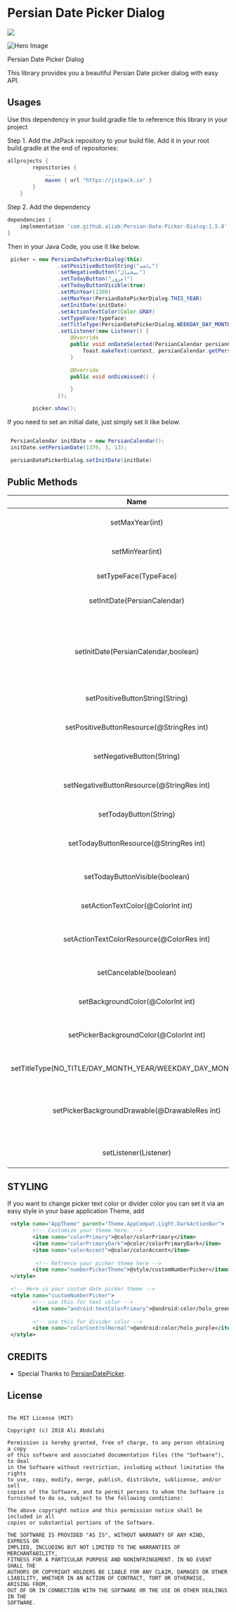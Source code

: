 # Persian Date Picker Dialog
[![](https://jitpack.io/v/aliab/Persian-Date-Picker-Dialog.svg)](https://jitpack.io/#aliab/Persian-Date-Picker-Dialog)

![Hero Image](https://raw.githubusercontent.com/aliab/Persian-Date-Picker-Dialog/master/screenshot/heroimage.jpg)


Persian Date Picker Dialog

This library provides you a beautiful Persian Date picker dialog with easy API.

## Usages

Use this dependency in your build.gradle file to reference this library in your project

Step 1. Add the JitPack repository to your build file. Add it in your root build.gradle at the end of repositories:

```groovy
allprojects {
        repositories {
            ...
            maven { url "https://jitpack.io" }
        }
    }
```

Step 2. Add the dependency
```groovy
dependencies {
    implementation 'com.github.aliab:Persian-Date-Picker-Dialog:1.5.0'
}
```


Then in your Java Code, you use it like below.

```java
 picker = new PersianDatePickerDialog(this)
                .setPositiveButtonString("باشه")
                .setNegativeButton("بیخیال")
                .setTodayButton("امروز")
                .setTodayButtonVisible(true)
                .setMinYear(1300)
                .setMaxYear(PersianDatePickerDialog.THIS_YEAR)
                .setInitDate(initDate)
                .setActionTextColor(Color.GRAY)
                .setTypeFace(typeface)
                .setTitleType(PersianDatePickerDialog.WEEKDAY_DAY_MONTH_YEAR)
                .setListener(new Listener() {
                    @Override
                    public void onDateSelected(PersianCalendar persianCalendar) {
                        Toast.makeText(context, persianCalendar.getPersianYear() + "/" + persianCalendar.getPersianMonth() + "/" + persianCalendar.getPersianDay(), Toast.LENGTH_SHORT).show();
                    }

                    @Override
                    public void onDismissed() {

                    }
                });

        picker.show();
```

If you need to set an initial date, just simply set it like below.
```java

 PersianCalendar initDate = new PersianCalendar();
 initDate.setPersianDate(1370, 3, 13);

 persianDatePickerDialog.setInitDate(initDate)
```

## Public Methods

| Name | Description |
|:----:|:----:|
|setMaxYear(int)| set maximum year can be selected|
|setMinYear(int)| set minimum year can be selected|
|setTypeFace(TypeFace)| set dialog typeface|
|setInitDate(PersianCalendar)| set date that dialog will launch on that|
|setInitDate(PersianCalendar,boolean)| set date that dialog will launch on that and force min/max year to be compatible with it|
|setPositiveButtonString(String)| set positive button text|
|setPositiveButtonResource(@StringRes int)| set positive button text from strings.xml|
|setNegativeButton(String)| set negative button text|
|setNegativeButtonResource(@StringRes int)| set negative button text from strings.xml|
|setTodayButton(String)| set today button text|
|setTodayButtonResource(@StringRes int)| set today button text from strings.xml|
|setTodayButtonVisible(boolean)| set today button visible/invisible|
|setActionTextColor(@ColorInt int)| set dialog buttons texts color|
|setActionTextColorResource(@ColorRes int)| set dialog buttons texts color form colors.xml|
|setCancelable(boolean)| set dialog cancelable or not|
|setBackgroundColor(@ColorInt int)| set dialog background color|
|setPickerBackgroundColor(@ColorInt int)| set date pickers background color|
|setTitleType(NO_TITLE/DAY_MONTH_YEAR/WEEKDAY_DAY_MONTH_YEAR)|It will handle title show scenarios|
|setPickerBackgroundDrawable(@DrawableRes int)| set date pickers background drawable from res/drawable folder|
|setListener(Listener)| set dialog callback listener|

## STYLING
If you want to change picker text color or divider color you can set it via an easy style
in your base application Theme, add 
```xml
 <style name="AppTheme" parent="Theme.AppCompat.Light.DarkActionBar">
        <!-- Customize your theme here. -->
        <item name="colorPrimary">@color/colorPrimary</item>
        <item name="colorPrimaryDark">@color/colorPrimaryDark</item>
        <item name="colorAccent">@color/colorAccent</item>
         
         <!-- Refrence your picker theme here -->
        <item name="numberPickerTheme">@style/customNumberPicker</item>
 </style>

 <!-- Here is your custom date picker theme -->
 <style name="customNumberPicker">
        <!-- use this for text color -->
        <item name="android:textColorPrimary">@android:color/holo_green_dark</item>
         
        <!-- use this for divider color -->
        <item name="colorControlNormal">@android:color/holo_purple</item>
 </style>
```

## CREDITS
* Special Thanks to [PersianDatePicker](https://github.com/alibehzadian/PersianDatePicker).

## License
```
   
The MIT License (MIT)

Copyright (c) 2018 Ali Abdolahi

Permission is hereby granted, free of charge, to any person obtaining a copy
of this software and associated documentation files (the "Software"), to deal
in the Software without restriction, including without limitation the rights
to use, copy, modify, merge, publish, distribute, sublicense, and/or sell
copies of the Software, and to permit persons to whom the Software is
furnished to do so, subject to the following conditions:

The above copyright notice and this permission notice shall be included in all
copies or substantial portions of the Software.

THE SOFTWARE IS PROVIDED "AS IS", WITHOUT WARRANTY OF ANY KIND, EXPRESS OR
IMPLIED, INCLUDING BUT NOT LIMITED TO THE WARRANTIES OF MERCHANTABILITY,
FITNESS FOR A PARTICULAR PURPOSE AND NONINFRINGEMENT. IN NO EVENT SHALL THE
AUTHORS OR COPYRIGHT HOLDERS BE LIABLE FOR ANY CLAIM, DAMAGES OR OTHER
LIABILITY, WHETHER IN AN ACTION OF CONTRACT, TORT OR OTHERWISE, ARISING FROM,
OUT OF OR IN CONNECTION WITH THE SOFTWARE OR THE USE OR OTHER DEALINGS IN THE
SOFTWARE.

```


